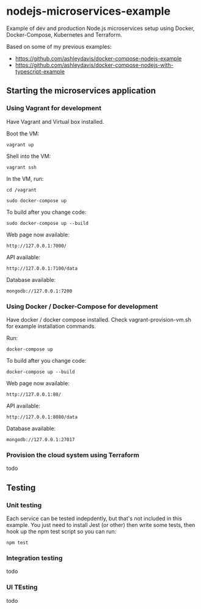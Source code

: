 # nodejs-microservices-example

Example of dev and production Node.js microservices setup using Docker, Docker-Compose, Kubernetes and Terraform.

Based on some of my previous examples:
- https://github.com/ashleydavis/docker-compose-nodejs-example
- https://github.com/ashleydavis/docker-compose-nodejs-with-typescript-example

## Starting the microservices application

### Using Vagrant for development

Have Vagrant and Virtual box installed.

Boot the VM:

    vagrant up

Shell into the VM:

    vagrant ssh

In the VM, run:

    cd /vagrant

    sudo docker-compose up

To build after you change code:

    sudo docker-compose up --build

Web page now available:

    http://127.0.0.1:7000/

API available:

    http://127.0.0.1:7100/data

Database available:

    mongodb://127.0.0.1:7200

### Using Docker / Docker-Compose for development

Have docker / docker compose installed.
Check vagrant-provision-vm.sh for example installation commands.

Run:

    docker-compose up

To build after you change code:

    docker-compose up --build

Web page now available:

    http://127.0.0.1:80/

API available:

    http://127.0.0.1:8080/data

Database available:

    mongodb://127.0.0.1:27017

### Provision the cloud system using Terraform

todo

## Testing

### Unit testing

Each service can be tested indepdently, but that's not included in this example.
You just need to install Jest (or other) then write some tests, then hook up the npm test script so you can run:

    npm test

### Integration testing

todo

### UI TEsting

todo